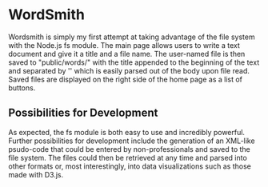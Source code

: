 WordSmith
=========
Wordsmith is simply my first attempt at taking advantage of the file system with the Node.js fs module. The main page allows users to write a text document and give it a title and a file name. The user-named file is then saved to "public/words/" with the title appended to the beginning of the text and separated by '<T>' which is easily parsed out of the body upon file read. Saved files are displayed on the right side of the home page as a list of buttons.

Possibilities for Development
-----------------------------

As expected, the fs module is both easy to use and incredibly powerful. Further possibilities for development include the generation of an XML-like psudo-code that could be entered by non-professionals and saved to the file system. The files could then be retrieved at any time and parsed into other formats or, most interestingly, into data visualizations such as those made with D3.js.